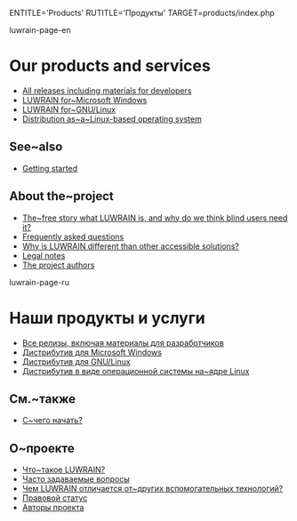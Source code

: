 
ENTITLE='Products'
RUTITLE='Продукты'
TARGET=products/index.php

luwrain-page-en

# Our products and services

* [All releases including materials for developers](local:/download/)
 * [LUWRAIN for~Microsoft Windows](local:/download/windows/)
 * [LUWRAIN for~GNU/Linux](local:/download/linux/)
 * [Distribution as~a~Linux-based operating system](local:/download/iso/)

## See~also

* [Getting started](local:/doc/user/start/)

## About the~project

* [The~free story what LUWRAIN is, and why do we think blind users need it?](local:/doc/about/)
* [Frequently asked questions](local:/doc/faq/)
* [Why is LUWRAIN different than other accessible solutions?](local:/doc/difference/)
* [Legal notes](local:/doc/legal/)
* [The project authors](local:/doc/authors/)





luwrain-page-ru

# Наши продукты и услуги

* [Все релизы, включая материалы для разработчиков](local:/download/)
 * [Дистрибутив для Microsoft Windows](local:/download/windows/)
 * [Дистрибутив для GNU/Linux](local:/download/linux/)
 * [Дистрибутив в виде операционной системы на~ядре Linux](local:/download/iso/)

## См.~также

* [С~чего начать?](local:/doc/user/start/)


## О~проекте

* [Что~такое LUWRAIN?](local:/doc/about/)
* [Часто задаваемые вопросы](local:/doc/faq/)
* [Чем LUWRAIN отличается от~других вспомогательных технологий?](local:/doc/difference/)
* [Правовой статус](local:/doc/legal/)
* [Авторы проекта](local:/doc/authors/)
